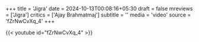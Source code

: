 +++
title = 'Jigra'
date = 2024-10-13T00:08:16+05:30
draft = false
mreviews = ['Jigra']
critics = ['Ajay Brahmatmaj']
subtitle = ''
media = 'video'
source = 'fZrNwCvXq_4'
+++

{{< youtube id="fZrNwCvXq_4" >}}
